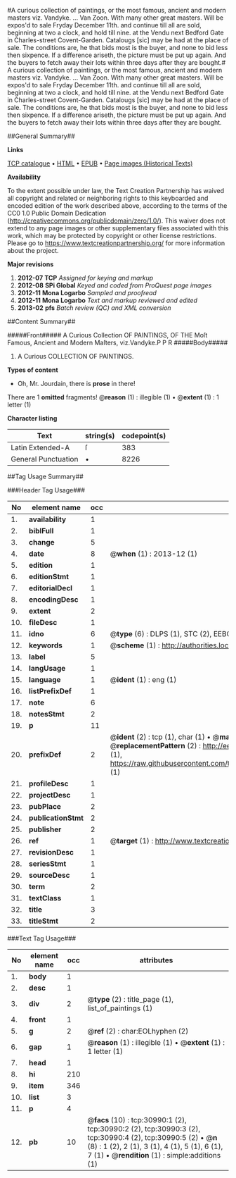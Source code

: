 #A curious collection of paintings, or the most famous, ancient and modern masters viz. Vandyke. ... Van Zoon. With many other great masters. Will be expos'd to sale Fryday December 11th. and continue till all are sold, beginning at two a clock, and hold till nine. at the Vendu next Bedford Gate in Charles-street Covent-Garden. Catalougs [sic] may be had at the place of sale. The conditions are, he that bids most is the buyer, and none to bid less then sixpence. If a difference ariseth, the picture must be put up again. And the buyers to fetch away their lots within three days after they are bought.#
A curious collection of paintings, or the most famous, ancient and modern masters viz. Vandyke. ... Van Zoon. With many other great masters. Will be expos'd to sale Fryday December 11th. and continue till all are sold, beginning at two a clock, and hold till nine. at the Vendu next Bedford Gate in Charles-street Covent-Garden. Catalougs [sic] may be had at the place of sale. The conditions are, he that bids most is the buyer, and none to bid less then sixpence. If a difference ariseth, the picture must be put up again. And the buyers to fetch away their lots within three days after they are bought.

##General Summary##

**Links**

[TCP catalogue](http://www.ota.ox.ac.uk/tcp/)  • 
[HTML](http://tei.it.ox.ac.uk/tcp/Texts-HTML/free/A35/A35482.html)  • 
[EPUB](http://tei.it.ox.ac.uk/tcp/Texts-EPUB/free/A35/A35482.epub) • 
[Page images (Historical Texts)](https://historicaltexts.jisc.ac.uk/eebo-99826587e)

**Availability**

To the extent possible under law, the Text Creation Partnership has waived all copyright and related or neighboring rights to this keyboarded and encoded edition of the work described above, according to the terms of the CC0 1.0 Public Domain Dedication (http://creativecommons.org/publicdomain/zero/1.0/). This waiver does not extend to any page images or other supplementary files associated with this work, which may be protected by copyright or other license restrictions. Please go to https://www.textcreationpartnership.org/ for more information about the project.

**Major revisions**

1. __2012-07__ __TCP__ *Assigned for keying and markup*
1. __2012-08__ __SPi Global__ *Keyed and coded from ProQuest page images*
1. __2012-11__ __Mona Logarbo__ *Sampled and proofread*
1. __2012-11__ __Mona Logarbo__ *Text and markup reviewed and edited*
1. __2013-02__ __pfs__ *Batch review (QC) and XML conversion*

##Content Summary##

#####Front#####
A Curious Collection OF PAINTINGS, OF THE Moſt Famous, Ancient and Modern Maſters, viz.Vandyke.P P R
#####Body#####

1. A Curious COLLECTION OF PAINTINGS.

**Types of content**

  * Oh, Mr. Jourdain, there is **prose** in there!

There are 1 **omitted** fragments! 
 @__reason__ (1) : illegible (1)  •  @__extent__ (1) : 1 letter (1)

**Character listing**


|Text|string(s)|codepoint(s)|
|---|---|---|
|Latin Extended-A|ſ|383|
|General Punctuation|•|8226|

##Tag Usage Summary##

###Header Tag Usage###

|No|element name|occ|attributes|
|---|---|---|---|
|1.|__availability__|1||
|2.|__biblFull__|1||
|3.|__change__|5||
|4.|__date__|8| @__when__ (1) : 2013-12 (1)|
|5.|__edition__|1||
|6.|__editionStmt__|1||
|7.|__editorialDecl__|1||
|8.|__encodingDesc__|1||
|9.|__extent__|2||
|10.|__fileDesc__|1||
|11.|__idno__|6| @__type__ (6) : DLPS (1), STC (2), EEBO-CITATION (1), PROQUEST (1), VID (1)|
|12.|__keywords__|1| @__scheme__ (1) : http://authorities.loc.gov/ (1)|
|13.|__label__|5||
|14.|__langUsage__|1||
|15.|__language__|1| @__ident__ (1) : eng (1)|
|16.|__listPrefixDef__|1||
|17.|__note__|6||
|18.|__notesStmt__|2||
|19.|__p__|11||
|20.|__prefixDef__|2| @__ident__ (2) : tcp (1), char (1)  •  @__matchPattern__ (2) : ([0-9\-]+):([0-9IVX]+) (1), (.+) (1)  •  @__replacementPattern__ (2) : http://eebo.chadwyck.com/downloadtiff?vid=$1&page=$2 (1), https://raw.githubusercontent.com/textcreationpartnership/Texts/master/tcpchars.xml#$1 (1)|
|21.|__profileDesc__|1||
|22.|__projectDesc__|1||
|23.|__pubPlace__|2||
|24.|__publicationStmt__|2||
|25.|__publisher__|2||
|26.|__ref__|1| @__target__ (1) : http://www.textcreationpartnership.org/docs/. (1)|
|27.|__revisionDesc__|1||
|28.|__seriesStmt__|1||
|29.|__sourceDesc__|1||
|30.|__term__|2||
|31.|__textClass__|1||
|32.|__title__|3||
|33.|__titleStmt__|2||


###Text Tag Usage###

|No|element name|occ|attributes|
|---|---|---|---|
|1.|__body__|1||
|2.|__desc__|1||
|3.|__div__|2| @__type__ (2) : title_page (1), list_of_paintings (1)|
|4.|__front__|1||
|5.|__g__|2| @__ref__ (2) : char:EOLhyphen (2)|
|6.|__gap__|1| @__reason__ (1) : illegible (1)  •  @__extent__ (1) : 1 letter (1)|
|7.|__head__|1||
|8.|__hi__|210||
|9.|__item__|346||
|10.|__list__|3||
|11.|__p__|4||
|12.|__pb__|10| @__facs__ (10) : tcp:30990:1 (2), tcp:30990:2 (2), tcp:30990:3 (2), tcp:30990:4 (2), tcp:30990:5 (2)  •  @__n__ (8) : 1 (2), 2 (1), 3 (1), 4 (1), 5 (1), 6 (1), 7 (1)  •  @__rendition__ (1) : simple:additions (1)|
